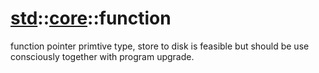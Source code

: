 # [std](/libs/std/)::[core](/libs/std/core/)::function

function pointer primtive type, store to disk is feasible but should be use consciously together with program upgrade.
